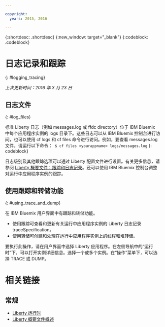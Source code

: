 ```yaml
---

copyright:
  years: 2015, 2016

---
```


{:shortdesc: .shortdesc}
{:new_window: target="_blank"}
{:codeblock: .codeblock}

# 日志记录和跟踪
{: #logging_tracing}

*上次更新时间：2016 年 3 月 23 日*

## 日志文件
{: #log_files}

标准 Liberty 日志（例如 messages.log 或 ffdc directory）位于 IBM Bluemix 中每个应用程序实例的 logs 目录下。这些日志可以从 IBM Bluemix 控制台进行访问，也可以使用 cf logs 和 cf files 命令进行访问。例如，要查看 messages.log 文件，请运行以下命令：```
    $ cf files <yourappname> logs/messages.log```
{: codeblock}

日志级别及其他跟踪选项可以通过 Liberty 配置文件进行设置。有关更多信息，请参阅 [Liberty 概要文件：跟踪和日志记录](http://www.ibm.com/support/knowledgecenter/SSAW57_8.5.5/com.ibm.websphere.wlp.nd.multiplatform.doc/ae/rwlp_logging.html?cp=SSAW57_8.5.5%2F3-17-0-0)。还可以使用 IBM Bluemix 控制台调整对运行中应用程序实例的跟踪。

## 使用跟踪和转储功能
{: #using_trace_and_dump}

在 IBM Bluemix 用户界面中有跟踪和转储功能。
* 使用跟踪可查看和更新有关运行中应用程序实例的 Liberty 日志记录 traceSpecification。
* 使用转储可创建和处理在运行中应用程序实例上的线程和堆转储。

要执行此操作，请在用户界面中选择 Liberty 应用程序。在左侧导航中的“运行时”下，可以打开实例详细信息。选择一个或多个实例。在“操作”菜单下，可以选择 TRACE 或 DUMP。

# 相关链接
## 常规
* [Liberty 运行时](index.html)
* [Liberty 概要文件概述](http://www-01.ibm.com/support/knowledgecenter/SSAW57_8.5.5/com.ibm.websphere.wlp.nd.doc/ae/cwlp_about.html)
